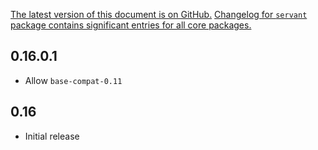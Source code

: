   [The latest version of this document is on GitHub.](https://github.com/haskell-servant/servant/blob/master/servant-http-streams/CHANGELOG.md)
[Changelog for `servant` package contains significant entries for all core packages.](https://github.com/haskell-servant/servant/blob/master/servant/CHANGELOG.md)

0.16.0.1
--------

- Allow `base-compat-0.11`

0.16
----

- Initial release

